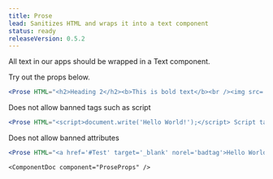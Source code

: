 ```yaml
---
title: Prose
lead: Sanitizes HTML and wraps it into a text component
status: ready
releaseVersion: 0.5.2
---
```


All text in our apps should be wrapped in a Text component.

Try out the props below.

```.jsx
<Prose HTML="<h2>Heading 2</h2><b>This is bold text</b><br /><img src='https://images.pexels.com/photos/257360/pexels-photo-257360.jpeg?h=100' alt='Here be image' title='Here be image' />" />
```

Does not allow banned tags such as script
```.jsx
<Prose HTML="<script>document.write('Hello World!');</script> Script tags wont show up" />
```

Does not allow banned attributes
```.jsx
<Prose HTML="<a href='#Test' target='_blank' norel='badtag'>Hello World!</a>" />
```

```!jsx
<ComponentDoc component="ProseProps" />
```
